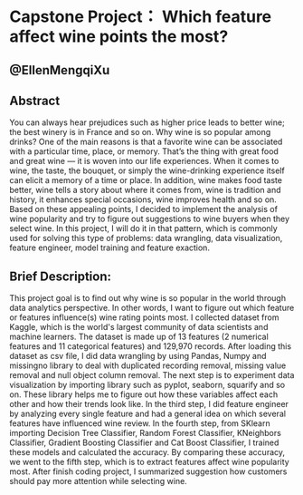 Capstone Project： Which feature affect wine points the most?
===

@EllenMengqiXu
---

Abstract
---
You can always hear prejudices such as higher price leads to better wine; the best winery is in France and so on. Why wine is so popular among drinks? One of the main reasons is that a favorite wine can be associated with a particular time, place, or memory. That’s the thing with great food and great wine — it is woven into our life experiences. When it comes to wine, the taste, the bouquet, or simply the wine-drinking experience itself can elicit a memory of a time or place. In addition, wine makes food taste better, wine tells a story about where it comes from, wine is tradition and history, it enhances special occasions, wine improves health and so on. Based on these appealing points, I decided to implement the analysis of wine popularity and try to figure out suggestions to wine buyers when they select wine. In this project, I will do it in that pattern, which is commonly used for solving this type of problems: data wrangling, data visualization, feature engineer, model training and feature exaction.

Brief Description:
---

This project goal is to find out why wine is so popular in the world through data analytics perspective. In other words, I want to figure out which feature or features influence(s) wine rating points most. I collected dataset from Kaggle, which is the world's largest community of data scientists and machine learners. The dataset is made up of 13 features (2 numerical features and 11 categorical features) and 129,970 records. After loading this dataset as csv file, I did data wrangling by using Pandas, Numpy and missingno library to deal with duplicated recording removal, missing value removal and null object column removal. The next step is to experiment data visualization by importing library such as pyplot, seaborn, squarify and so on. These library helps me to figure out how these variables affect each other and how their trends look like. In the third step, I did feature engineer by analyzing every single feature and had a
general idea on which several features have influenced wine review. In the fourth step, from SKlearn importing Decision Tree Classifier, Random Forest Classifier, KNeighbors Classifier, Gradient Boosting Classifier and Cat Boost Classifier, I trained these models and calculated the accuracy. By comparing these accuracy, we went to the fifth step, which is to extract features affect wine popularity most. After finish coding project, I summarized suggestion how customers should pay more attention while selecting wine.
